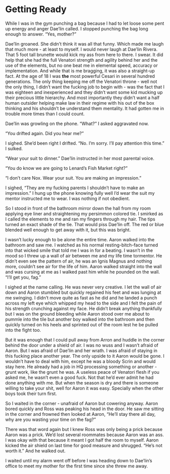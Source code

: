 # Getting Ready

While I was in the gym punching a bag because I had to let loose some pent up energy and anger Dae’lin called. I stopped punching the bag long enough to answer. “Yes, mother?”

Dae’lin groaned. She didn’t think it was all that funny. Which made me laugh that much more - at least to myself. I would never laugh at Dae’lin Rivera. That 5 foot tall brunette would kick my ass from here to there. I swear. It did help that she had the full Venatori strength and agility behind her and the use of the elements, but no one beat me in elemental speed, accuracy or implementation. And while that is me bragging, it was also a straight-up fact. At the age of 18 I was **the** most powerful Cesari in several hundred generations. The only thing keeping me off the Venatori throne - well not the only thing, I didn’t want the fucking job to begin with - was the fact that I was eighteen and inexperienced and they didn’t want some kid mucking up their precious little hierarchy. And most importantly they didn’t want a half human outsider helping make law in their regime with his out of the box thinking and his shouldn’t be understand them mentality. It had gotten me in trouble more times than I could count.

Dae’lin was growling on the phone. “What?” I asked aggravated now.

“You drifted again. Did you hear me?”

I sighed. She’d been right I drifted. “No. I’m sorry. I’ll pay attention this time.” I sulked.

“Wear your suit to dinner.” Dae’lin instructed in her most parental voice.

“You do know we are going to Lenard’s Fish Market right?”

“I don’t care Nox. Wear your suit. You are making an impression.”

I sighed, “They are my fucking parents I shouldn’t have to make an impression.” I hung up the phone knowing fully well I’d wear the suit my mentor instructed me to wear. I was nothing if not obedient.

So I stood in front of the bathroom mirror down the hall from my room applying eye liner and straightening my persimmon colored tie. I smirked as I called the elements to me and ran my fingers through my hair. The tips turned an exact shade of the tie. That would piss Dae’lin off. The red or blue blended well enough to get away with it, but this was bright.

I wasn’t lucky enough to be alone the entire time. Aaron walked into the bathroom and saw me. I watched as his normal resting-bitch-face turned into that wicked smile that told me I was in for a beating. I wasn’t in the mood so I threw up a wall of air between me and my life time tormentor. He didn’t even see the pattern of air, he was an Ignis Magnus and nothing more, couldn’t see air for the life of him. Aaron walked straight into the wall and was cursing at me as I walked past him while he pounded on the wall. “I’ll get you, fag.”

I sighed at the name calling. He was never very creative. I let the wall of air down and Aaron stumbled but quickly regained his feet and was lunging at me swinging. I didn’t move quite as fast as he did and he landed a punch across my left eye which whipped my head to the side and I felt the pain of his strength crunching against my face. He didn’t break anything thankfully but I was on the ground bleeding while Aaron stood over me about to pummle into the tile but another boy walked into the bathroom and then quickly turned on his heels and sprinted out of the room lest he be pulled into the fight too.

But it was enough that I could pull away from Arron and huddle in the corner behind the door under a shield of air. I was no wuss and I wasn’t afraid of Aaron. But I was afraid of Dae’lin and her wrath. I was afraid of staying in this fucking place another year. The only upside to it Aaron would be gone. I wouldn’t have to deal with him, except he was a bloody Scrin and would stay here. He already had a job in HQ processing something or another - grunt work, like the grunt he was. A useless peace of Venatori flesh if you asked me, he wasn’t even a good fuck. Not that he’d ever admit he had done anything with me. But when the season is dry and there is someone willing to take your shit, well for Aaron it was easy. Specially when the other boys took their turn first.

So I waited in the corner - unafraid of Aaron but cowering anyway. Aaron bored quickly and Ross was peaking his head in the door. He saw me sitting in the corner and frowned then looked at Aaron, “He’ll stay there all day, why are you wasting your time on the fag?”

There was that word again but I knew Ross was only being a prick because Aaron was a prick. We’d lost several roommates because Aaron was an ass. I was okay with that because it meant I got half the room to myself. Aaron kicked the air shield on last time for good measure and shrugged. “He’s not worth it.” And he walked out.

I waited until my alarm went off before I was heading down to Dae’lin’s office to meet my mother for the first time since she threw me away.